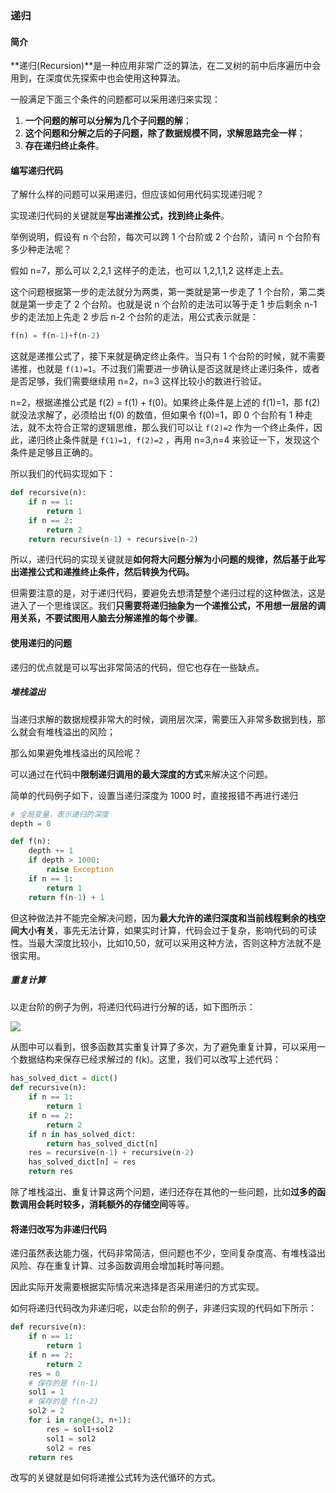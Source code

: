 ### 递归

#### 简介

**递归(Recursion)**是一种应用非常广泛的算法，在二叉树的前中后序遍历中会用到，在深度优先探索中也会使用这种算法。

一般满足下面三个条件的问题都可以采用递归来实现：

1. **一个问题的解可以分解为几个子问题的解**；
2. **这个问题和分解之后的子问题，除了数据规模不同，求解思路完全一样**；
3. **存在递归终止条件**。

#### 编写递归代码

了解什么样的问题可以采用递归，但应该如何用代码实现递归呢？

实现递归代码的关键就是**写出递推公式，找到终止条件**。

举例说明，假设有 n 个台阶，每次可以跨 1 个台阶或 2 个台阶，请问 n 个台阶有多少种走法呢？

假如 n=7，那么可以 2,2,1 这样子的走法，也可以 1,2,1,1,2 这样走上去。

这个问题根据第一步的走法就分为两类，第一类就是第一步走了 1 个台阶，第二类就是第一步走了 2 个台阶。也就是说 n 个台阶的走法可以等于走 1 步后剩余 n-1 步的走法加上先走 2 步后 n-2 个台阶的走法，用公式表示就是：

```python
f(n) = f(n-1)+f(n-2)
```

这就是递推公式了，接下来就是确定终止条件。当只有 1 个台阶的时候，就不需要递推，也就是 `f(1)=1`。不过我们需要进一步确认是否这就是终止递归条件，或者是否足够，我们需要继续用 n=2，n=3 这样比较小的数进行验证。

n=2，根据递推公式是 f(2) = f(1) + f(0)。如果终止条件是上述的 f(1)=1，那 f(2) 就没法求解了，必须给出 f(0) 的数值，但如果令 f(0)=1，即 0 个台阶有 1 种走法，就不太符合正常的逻辑思维，那么我们可以让 `f(2)=2` 作为一个终止条件，因此，递归终止条件就是 `f(1)=1, f(2)=2` ，再用 n=3,n=4 来验证一下，发现这个条件是足够且正确的。

所以我们的代码实现如下：

```python
def recursive(n):
	if n == 1:
        return 1
    if n == 2:
        return 2
    return recursive(n-1) + recursive(n-2)
```

所以，递归代码的实现关键就是**如何将大问题分解为小问题的规律，然后基于此写出递推公式和递推终止条件，然后转换为代码。**

但需要注意的是，对于递归代码，要避免去想清楚整个递归过程的这种做法，这是进入了一个思维误区。我们**只需要将递归抽象为一个递推公式，不用想一层层的调用关系，不要试图用人脑去分解递推的每个步骤**。

#### 使用递归的问题

递归的优点就是可以写出非常简洁的代码，但它也存在一些缺点。

##### 堆栈溢出

当递归求解的数据规模非常大的时候，调用层次深，需要压入非常多数据到栈，那么就会有堆栈溢出的风险；

那么如果避免堆栈溢出的风险呢？

可以通过在代码中**限制递归调用的最大深度的方式**来解决这个问题。

简单的代码例子如下，设置当递归深度为 1000 时，直接报错不再进行递归

```python
# 全局变量，表示递归的深度
depth = 0

def f(n):
    depth += 1
    if depth > 1000:
        raise Exception
    if n == 1:
        return 1
    return f(n-1) + 1
```

但这种做法并不能完全解决问题，因为**最大允许的递归深度和当前线程剩余的栈空间大小有关**，事先无法计算，如果实时计算，代码会过于复杂，影响代码的可读性。当最大深度比较小，比如10,50，就可以采用这种方法，否则这种方法就不是很实用。

##### 重复计算

以走台阶的例子为例，将递归代码进行分解的话，如下图所示：

![](https://cai-images-1257823952.cos.ap-beijing.myqcloud.com/recursive_example.png)

从图中可以看到，很多函数其实重复计算了多次，为了避免重复计算，可以采用一个数据结构来保存已经求解过的 f(k)。这里，我们可以改写上述代码：

```python
has_solved_dict = dict()
def recursive(n):
	if n == 1:
        return 1
    if n == 2:
        return 2
   	if n in has_solved_dict:
        return has_solved_dict[n]
    res = recursive(n-1) + recursive(n-2)
    has_solved_dict[n] = res
    return res
```

除了堆栈溢出、重复计算这两个问题，递归还存在其他的一些问题，比如**过多的函数调用会耗时较多，消耗额外的存储空间**等等。

#### 将递归改写为非递归代码

递归虽然表达能力强，代码非常简洁，但问题也不少，空间复杂度高、有堆栈溢出风险、存在重复计算、过多函数调用会增加耗时等问题。

因此实际开发需要根据实际情况来选择是否采用递归的方式实现。

如何将递归代码改为非递归呢，以走台阶的例子，非递归实现的代码如下所示：

```python
def recursive(n):
    if n == 1:
        return 1
    if n == 2:
        return 2
    res = 0
    # 保存的是 f(n-1)
    sol1 = 1
    # 保存的是 f(n-2)
    sol2 = 2
    for i in range(3, n+1):
        res = sol1+sol2
        sol1 = sol2
        sol2 = res
    return res
```

改写的关键就是如何将递推公式转为迭代循环的方式。












